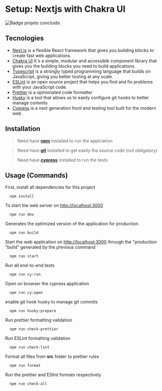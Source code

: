 # Setup: Nextjs with Chakra UI

![Badge projeto concluido](https://img.shields.io/badge/Status-Projeto%20concluido-blue)

## Tecnologies

- [Next.js](https://nextjs.org/) is a flexible React framework that gives you building blocks to create fast web applications.
- [Chakra UI](https://chakra-ui.com/) It´s a simple, modular and accessible component library that gives you the building blocks you need to build applications.
- [Typescript](https://www.typescriptlang.org/) is a strongly typed programming language that builds on JavaScript, giving you better tooling at any scale.
- [ESLint](https://eslint.org/) is an open source project that helps you find and fix problems with your JavaScript code.
- [Prettier](https://prettier.io/) is a opinionated code formatter
- [Husky](https://typicode.github.io/husky/#/) is a tool that allows us to easily configure git hooks to better manage commits
- [Cypress](https://www.cypress.io/) is a next generation front end testing tool built for the modern web

## Installation

> Need have [**npm**](https://nodejs.org/en/) installed to run the applciation

> Need have [**git**](https://git-scm.com/downloads) installed to get easily the source code (not obligatory)

> Need have [**cypress**](https://www.cypress.io/) installed to run the tests

## Usage (Commands)

First, install all dependencies for this project

```
  npm install
```

To start the web server on [http://localhost:3000](http://localhost:3000)

```
  npm run dev
```

Generates the optimized version of the application for production

```
  npm run build
```

Start the web application on [http://localhost:3000](http://localhost:3000) through the "production "build" generated by the previous command

```
  npm run start
```

Run all end-to-end tests

```
  npm run cy:run
```

Open on browser the cypress application

```
  npm run cy:open
```

enable git hook husky to manage git commits

```
  npm run husky:prepare
```

Run prettier formatting validation

```
  npm run check-prettier
```

Run ESLint formatting validation

```
  npm run check-lint
```

Format all files from **src** folder to prettier rules

```
  npm run format
```

Run the prettier and ESlint formats respectively

```
  npm run check-all
```
